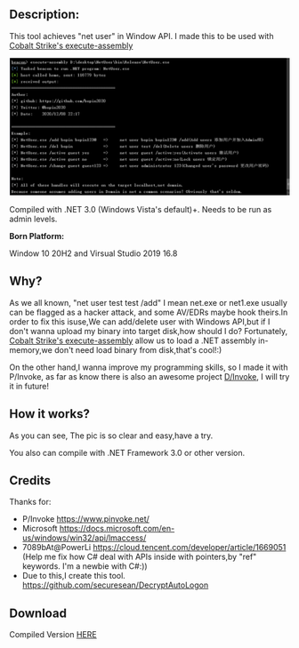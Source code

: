 ## Description:

This tool achieves "net user" in Window API. I made this to be used with [Cobalt Strike's execute-assembly](https://blog.cobaltstrike.com/2018/04/09/cobalt-strike-3-11-the-snake-that-eats-its-tail/)

![NetUser](https://github.com/bopin2020/NetUser/blob/main/NetUser.png)

Compiled with .NET 3.0 (Windows Vista's default)+. Needs to be run as admin levels.

**Born Platform:**

Window 10 20H2 and Virsual Studio 2019 16.8

## Why?

As we all known, "net user test test /add" I mean net.exe or net1.exe usually can be flagged as a hacker attack, and  some AV/EDRs maybe hook theirs.In order to fix this isuse,We can add/delete user with Windows API,but if I don't wanna upload my binary into target disk,how should I do? Fortunately, [Cobalt Strike's execute-assembly](https://blog.cobaltstrike.com/2018/04/09/cobalt-strike-3-11-the-snake-that-eats-its-tail/) allow us to load a .NET assembly in-memory,we don't need load binary from disk,that's cool!:) 

On the other hand,I wanna improve my programming skills, so I made it with P/Invoke, as far as know there is also an awesome project [D/Invoke](https://thewover.github.io/Dynamic-Invoke/), I will try it in future!

## How it works?

As you can see, The pic is so clear and easy,have a try.

You also can compile with .NET Framework 3.0 or other version.

## Credits

Thanks for:

* P/Invoke https://www.pinvoke.net/
* Microsoft https://docs.microsoft.com/en-us/windows/win32/api/lmaccess/
* 7089bAt@PowerLi https://cloud.tencent.com/developer/article/1669051 (Help me fix how C# deal with APIs inside with pointers,by "ref" keywords. I'm a newbie with C#:))
* Due to this,I create this tool. https://github.com/securesean/DecryptAutoLogon

## Download

Compiled Version [HERE](https://github.com/bopin2020/NetUser/tree/main/NetUser/NetUser.exe)



